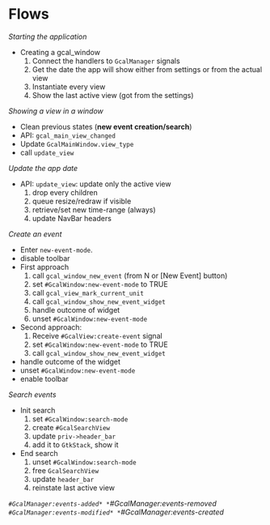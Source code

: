Flows
======

*Starting the application*

* Creating a gcal_window
  1. Connect the handlers to `GcalManager` signals
  2. Get the date the app will show either from settings or from the actual view
  3. Instantiate every view
  4. Show the last active view (got from the settings)

*Showing a view in a window*

* Clean previous states (**new event creation/search**)
* API: `gcal_main_view_changed`
* Update `GcalMainWindow.view_type`
* call `update_view`

*Update the app date*

* API: `update_view`: update only the active view
  1. drop every children
  2. queue resize/redraw if visible
  3. retrieve/set new time-range (always)
  4. update NavBar headers

*Create an event*

* Enter `new-event-mode`.
* disable toolbar
* First approach
  1. call `gcal_window_new_event` (from <Ctrl>N or [New Event] button)
  2. set `#GcalWindow:new-event-mode` to TRUE
  3. call `gcal_view_mark_current_unit`
  4. call `gcal_window_show_new_event_widget`
  5. handle outcome of widget
  6. unset `#GcalWindow:new-event-mode`
* Second approach:
  1. Receive `#GcalView:create-event` signal
  2. set `#GcalWindow:new-event-mode` to TRUE
  3. call `gcal_window_show_new_event_widget`
* handle outcome of the widget
* unset `#GcalWindow:new-event-mode`
* enable toolbar

*Search events*

* Init search
  1. set `#GcalWindow:search-mode`
  2. create `#GcalSearchView`
  3. update `priv->header_bar`
  4. add it to `GtkStack`, show it
* End search
  1. unset `#GcalWindow:search-mode`
  2. free `GcalSearchView`
  3. update `header_bar`
  4. reinstate last active view

*`#GcalManager:events-added*
*`#GcalManager:events-removed*
*`#GcalManager:events-modified*
*`#GcalManager:events-created*
